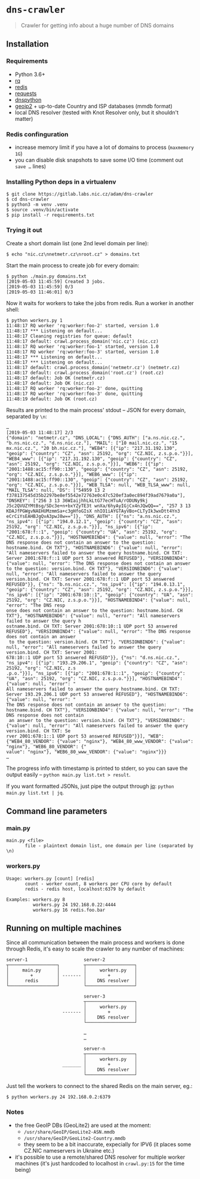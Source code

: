 # `dns-crawler`

> Crawler for getting info about a huge number of DNS domains


## Installation

### Requirements

- Python 3.6+
- [rq](https://python-rq.org/)
- [redis](https://redis.io/)
- [requests](https://python-requests.org/)
- [dnspython](http://www.dnspython.org/)
- [geoip2](https://geoip2.readthedocs.io/en/latest/) + up-to-date Country and ISP databases (mmdb format)
- local DNS resolver (tested with Knot Resolver only, but it shouldn't matter)

### Redis confinguration

- increase memory limit if you have a lot of domains to process (`maxmemory 1G`)
- you can disable disk snapshots to save some I/O time (comment out `save …` lines)

### Installing Python deps in a virtualenv

```
$ git clone https://gitlab.labs.nic.cz/adam/dns-crawler
$ cd dns-crawler
$ python3 -m venv .venv
$ source .venv/bin/activate
$ pip install -r requirements.txt 
```

### Trying it out

Create a short domain list (one 2nd level domain per line):

```
$ echo "nic.cz\nnetmetr.cz\nroot.cz" > domains.txt
```

Start the main process to create job for every domain:

```
$ python ./main.py domains.txt
[2019-05-03 11:45:59] Created 3 jobs.
[2019-05-03 11:45:59] 0/3
[2019-05-03 11:46:01] 0/3
```

Now it waits for workers to take the jobs from redis. Run a worker in another shell:

```
$ python workers.py 1
11:48:17 RQ worker 'rq:worker:foo-2' started, version 1.0
11:48:17 *** Listening on default...
11:48:17 Cleaning registries for queue: default
11:48:17 default: crawl.process_domain('nic.cz') (nic.cz)
11:48:17 RQ worker 'rq:worker:foo-1' started, version 1.0
11:48:17 RQ worker 'rq:worker:foo-3' started, version 1.0
11:48:17 *** Listening on default...
11:48:17 *** Listening on default...
11:48:17 default: crawl.process_domain('netmetr.cz') (netmetr.cz)
11:48:17 default: crawl.process_domain('root.cz') (root.cz)
11:48:17 default: Job OK (netmetr.cz)
11:48:17 default: Job OK (nic.cz)
11:48:17 RQ worker 'rq:worker:foo-2' done, quitting
11:48:17 RQ worker 'rq:worker:foo-3' done, quitting
11:48:19 default: Job OK (root.cz)
```

Results are printed to the main process' stdout – JSON for every domain, separated by `\n`:

```
…
[2019-05-03 11:48:17] 2/3                                                                                                                                        {"domain": "netmetr.cz", "DNS_LOCAL": {"DNS_AUTH": ["a.ns.nic.cz.", "b.ns.nic.cz.", "d.ns.nic.cz."], "MAIL": ["10 mail.nic.cz.", "15 mx.nic.cz.", "20 bh.nic.cz."], "WEB4": [{"ip": "217.31.192.130", "geoip": {"country": "CZ", "asn": 25192, "org": "CZ.NIC, z.s.p.o."}}], "WEB4_www": [{"ip": "217.31.192.130", "geoip": {"country": "CZ", "asn": 25192, "org": "CZ.NIC, z.s.p.o."}}], "WEB6": [{"ip": "2001:1488:ac15:ff90::130", "geoip": {"country": "CZ", "asn": 25192, "org": "CZ.NIC, z.s.p.o."}}], "WEB6_www": [{"ip": "2001:1488:ac15:ff90::130", "geoip": {"country": "CZ", "asn": 25192, "org": "CZ.NIC, z.s.p.o."}}], "WEB_TLSA": null, "WEB_TLSA_www": null, "MAIL_TLSA": null, "DS": ["54959 13 2 f378137545d35b2297be8ef5542e72763e0c47c520ef3a0ec894f39ad7679a0a"], "DNSKEY": ["256 3 13 36WIaijhhLkLtG77ecHTuA/rODUNy9kj J5c2QVUZYMtBsg/SDc3e+n+bxYZyTE3t wnXa/6hyAyIGjCx4nJQwQQ==", "257 3 13 KDAJfPGWgvNAEHUMzmmSa+c3gHfoGIsX nhIO1iAYGTAyVBo+CLTyIk3wxDtt4Yn3 eCrCiYsEAHBJgQvA3pwJ8w=="]}, "DNS_AUTH": [{"ns": "a.ns.nic.cz.", "ns_ipv4": [{"ip": "194.0.12.1", "geoip": {"country": "CZ", "asn": 25192, "org": "CZ.NIC, z.s.p.o."}}], "ns_ipv6": [{"ip": "2001:678:f::1", "geoip": {"country": "UA", "asn": 25192, "org": "CZ.NIC, z.s.p.o."}}], "HOSTNAMEBIND4": {"value": null, "error": "The DNS response does not contain an answer to the question: hostname.bind. CH TXT"}, "HOSTNAMEBIND6": {"value": null, "error": "All nameservers failed to answer the query hostname.bind. CH TXT: Server 2001:678:f::1 UDP port 53 answered REFUSED"}, "VERSIONBIND4": {"value": null, "error": "The DNS response does not contain an answer to the question: version.bind. CH TXT"}, "VERSIONBIND6": {"value": null, "error": "All nameservers failed to answer the query version.bind. CH TXT: Server 2001:678:f::1 UDP port 53 answered REFUSED"}}, {"ns": "b.ns.nic.cz.", "ns_ipv4": [{"ip": "194.0.13.1", "geoip": {"country": "CZ", "asn": 25192, "org": "CZ.NIC, z.s.p.o."}}], "ns_ipv6": [{"ip": "2001:678:10::1", "geoip": {"country": "UA", "asn": 25192, "org": "CZ.NIC, z.s.p.o."}}], "HOSTNAMEBIND4": {"value": null, "error": "The DNS resp
onse does not contain an answer to the question: hostname.bind. CH TXT"}, "HOSTNAMEBIND6": {"value": null, "error": "All nameservers failed to answer the query h
ostname.bind. CH TXT: Server 2001:678:10::1 UDP port 53 answered REFUSED"}, "VERSIONBIND4": {"value": null, "error": "The DNS response does not contain an answer
 to the question: version.bind. CH TXT"}, "VERSIONBIND6": {"value": null, "error": "All nameservers failed to answer the query version.bind. CH TXT: Server 2001:
678:10::1 UDP port 53 answered REFUSED"}}, {"ns": "d.ns.nic.cz.", "ns_ipv4": [{"ip": "193.29.206.1", "geoip": {"country": "CZ", "asn": 25192, "org": "CZ.NIC, z.s
.p.o."}}], "ns_ipv6": [{"ip": "2001:678:1::1", "geoip": {"country": "UA", "asn": 25192, "org": "CZ.NIC, z.s.p.o."}}], "HOSTNAMEBIND4": {"value": null, "error": "
All nameservers failed to answer the query hostname.bind. CH TXT: Server 193.29.206.1 UDP port 53 answered REFUSED"}, "HOSTNAMEBIND6": {"value": null, "error": "
The DNS response does not contain an answer to the question: hostname.bind. CH TXT"}, "VERSIONBIND4": {"value": null, "error": "The DNS response does not contain
 an answer to the question: version.bind. CH TXT"}, "VERSIONBIND6": {"value": null, "error": "All nameservers failed to answer the query version.bind. CH TXT: Se
rver 2001:678:1::1 UDP port 53 answered REFUSED"}}], "WEB": {"WEB4_80_VENDOR": {"value": "nginx"}, "WEB4_80_www_VENDOR": {"value": "nginx"}, "WEB6_80_VENDOR": {"
value": "nginx"}, "WEB6_80_www_VENDOR": {"value": "nginx"}}}
…
```

The progress info with timestamp is printed to stderr, so you can save the output easily – `python main.py list.txt > result`.

If you want formatted JSONs, just pipe the output through [jq](https://stedolan.github.io/jq/): `python main.py list.txt | jq`.

## Command line parameters

### main.py

```
main.py <file>
       file - plaintext domain list, one domain per line (separated by \n)
```

### workers.py

```
Usage: workers.py [count] [redis]
       count - worker count, 8 workers per CPU core by default
       redis - redis host, localhost:6379 by default

Examples: workers.py 8
          workers.py 24 192.168.0.22:4444
          workers.py 16 redis.foo.bar
```

## Running on multiple machines

Since all communication between the main process and workers is done through Redis, it's easy to scale the crawler to any number of machines:

```
server-1                     server-2
┬──────────────────┐         ┬──────────────────┐
│     main.py      │         │     workers.py   │
│        +         │ ------- │        +         │
│      redis       │         │    DNS resolver  │
└──────────────────┘         └──────────────────┘

                             server-3
                             ┬──────────────────┐
                             │     workers.py   │
                     ------- │        +         │
                             │    DNS resolver  │
                             └──────────────────┘

                             …
                             …

                             server-n
                             ┬──────────────────┐
                             │     workers.py   │
                     _______ │        +         │
                             │    DNS resolver  │
                             └──────────────────┘
```

Just tell the workers to connect to the shared Redis on the main server, eg.:

```
$ python workers.py 24 192.168.0.2:6379
```

### Notes

- the free GeoIP DBs (GeoLite2) are used at the moment:
    - `/usr/share/GeoIP/GeoLite2-ASN.mmdb`
    - `/usr/share/GeoIP/GeoLite2-Country.mmdb`
    - they seem to be a bit inaccurate, expecially for IPV6 (it places some CZ.NIC nameservers in Ukraine etc.)
- it's possible to use a remote/shared DNS resolver for multiple worker machines (it's just hardcoded to localhost in `crawl.py:15` for the time being)